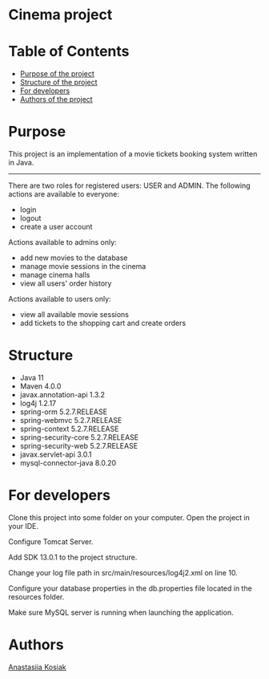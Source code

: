 # Cinema project
# Table of Contents
* [Purpose of the project](#purpose)
* [Structure of the project](#structure)
* [For developers](#for-developers)
* [Authors of the project](#authors)
<a name="purpose"></a>
# Purpose
This project is an implementation of a movie tickets booking system written in Java.
***
There are two roles for registered users: USER and ADMIN.
The following actions are available to everyone:
* login
* logout
* create a user account

Actions available to admins only:
* add new movies to the database
* manage movie sessions in the cinema
* manage cinema halls
* view all users' order history

Actions available to users only:
* view all available movie sessions
* add tickets to the shopping cart and create orders

<a name="stucture"></a>
# Structure
* Java 11
* Maven 4.0.0
* javax.annotation-api 1.3.2
* log4j 1.2.17
* spring-orm 5.2.7.RELEASE
* spring-webmvc 5.2.7.RELEASE
* spring-context 5.2.7.RELEASE
* spring-security-core 5.2.7.RELEASE
* spring-security-web 5.2.7.RELEASE
* javax.servlet-api 3.0.1
* mysql-connector-java 8.0.20
<a name="for-developers"></a>
# For developers
Clone this project into some folder on your computer.
Open the project in your IDE.

Configure Tomcat Server.

Add SDK 13.0.1 to the project structure.

Change your log file path in src/main/resources/log4j2.xml on line 10.

Configure your database properties in the db.properties file located in the resources folder.

Make sure MySQL server is running when launching the application.

<a name="authors"></a>
# Authors
[Anastasiia Kosiak](https://github.com/AnastasiiaKosiak)

